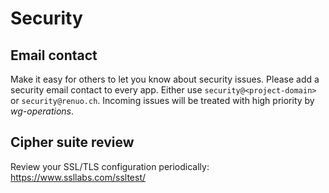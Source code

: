 # Security

## Email contact

Make it easy for others to let you know about security issues.
Please add a security email contact to every app.
Either use `security@<project-domain>` or `security@renuo.ch`.
Incoming issues will be treated with high priority by _wg-operations_.

## Cipher suite review

Review your SSL/TLS configuration periodically: <https://www.ssllabs.com/ssltest/>
